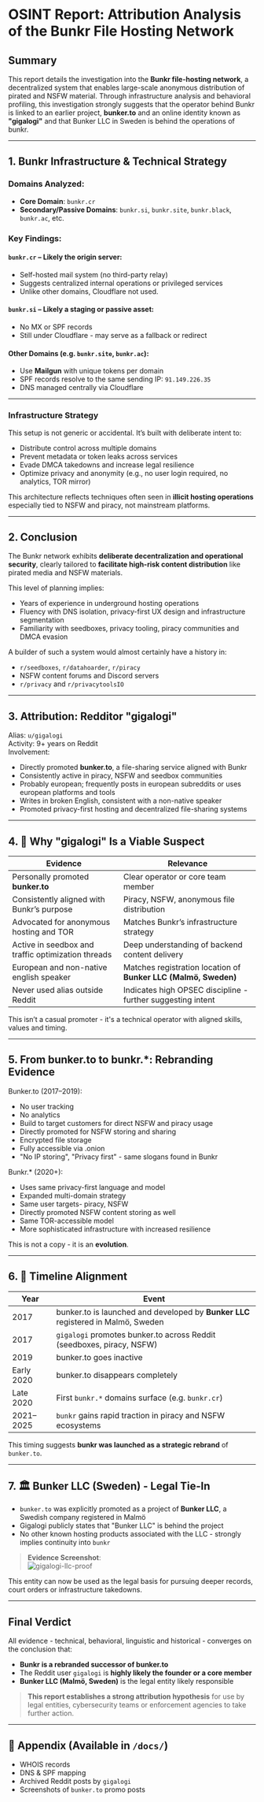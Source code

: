 # OSINT Report: Attribution Analysis of the Bunkr File Hosting Network

## Summary

This report details the investigation into the **Bunkr file-hosting network**, a decentralized system that enables large-scale anonymous distribution of pirated and NSFW material. Through infrastructure analysis and behavioral profiling, this investigation strongly suggests that the operator behind Bunkr is linked to an earlier project, **bunker.to** and an online identity known as **"gigalogi"** and that Bunker LLC in Sweden is behind the operations of bunkr.

---

## 1. Bunkr Infrastructure & Technical Strategy

### Domains Analyzed:
- **Core Domain**: `bunkr.cr`
- **Secondary/Passive Domains**: `bunkr.si`, `bunkr.site`, `bunkr.black`, `bunkr.ac`, etc.

### Key Findings:

#### `bunkr.cr` – Likely the **origin server**:
- Self-hosted mail system (no third-party relay)
- Suggests centralized internal operations or privileged services
- Unlike other domains, Cloudflare not used.

#### `bunkr.si` – Likely a **staging or passive asset**:
- No MX or SPF records
- Still under Cloudflare - may serve as a fallback or redirect

#### Other Domains (e.g. `bunkr.site`, `bunkr.ac`):
- Use **Mailgun** with unique tokens per domain
- SPF records resolve to the same sending IP: `91.149.226.35`
- DNS managed centrally via Cloudflare

---

### Infrastructure Strategy

This setup is not generic or accidental. It’s built with deliberate intent to:

- Distribute control across multiple domains
- Prevent metadata or token leaks across services
- Evade DMCA takedowns and increase legal resilience
- Optimize privacy and anonymity (e.g., no user login required, no analytics, TOR mirror)

This architecture reflects techniques often seen in **illicit hosting operations** especially tied to NSFW and piracy, not mainstream platforms.

---

## 2. Conclusion

The Bunkr network exhibits **deliberate decentralization and operational security**, clearly tailored to **facilitate high-risk content distribution** like pirated media and NSFW materials.

This level of planning implies:
- Years of experience in underground hosting operations
- Fluency with DNS isolation, privacy-first UX design and infrastructure segmentation
- Familiarity with seedboxes, privacy tooling, piracy communities and DMCA evasion

A builder of such a system would almost certainly have a history in:
- `r/seedboxes`, `r/datahoarder`, `r/piracy`
- NSFW content forums and Discord servers
- `r/privacy` and `r/privacytoolsIO`

---

## 3. Attribution: Redditor **"gigalogi"**

Alias: `u/gigalogi`  
Activity: 9+ years on Reddit  
Involvement:
- Directly promoted **bunker.to**, a file-sharing service aligned with Bunkr
- Consistently active in piracy, NSFW and seedbox communities
- Probably european; frequently posts in european subreddits or uses european platforms and tools
- Writes in broken English, consistent with a non-native speaker
- Promoted privacy-first hosting and decentralized file-sharing systems

---

## 4. 🎯 Why "gigalogi" Is a Viable Suspect

| Evidence | Relevance |
|----------|-----------|
| Personally promoted **bunker.to** | Clear operator or core team member |
| Consistently aligned with Bunkr’s purpose | Piracy, NSFW, anonymous file distribution |
| Advocated for anonymous hosting and TOR | Matches Bunkr’s infrastructure strategy |
| Active in seedbox and traffic optimization threads | Deep understanding of backend content delivery |
| European and non-native english speaker | Matches registration location of **Bunker LLC (Malmö, Sweden)** |
| Never used alias outside Reddit | Indicates high OPSEC discipline - further suggesting intent |

This isn’t a casual promoter - it's a technical operator with aligned skills, values and timing.

---

## 5. From **bunker.to** to **bunkr.*:** Rebranding Evidence

Bunker.to (2017–2019):
- No user tracking
- No analytics
- Build to target customers for direct NSFW and piracy usage
- Directly promoted for NSFW storing and sharing
- Encrypted file storage
- Fully accessible via .onion
- "No IP storing", "Privacy first" - same slogans found in Bunkr

Bunkr.* (2020+):
- Uses same privacy-first language and model
- Expanded multi-domain strategy
- Same user targets- piracy, NSFW
- Directly promoted NSFW content storing as well
- Same TOR-accessible model
- More sophisticated infrastructure with increased resilience

This is not a copy - it is an **evolution**.

---

## 6. 🧭 Timeline Alignment

| Year | Event |
|------|-------|
| 2017 | bunker.to is launched and developed by **Bunker LLC** registered in Malmö, Sweden |
| 2017 | `gigalogi` promotes bunker.to across Reddit (seedboxes, piracy, NSFW) |
| 2019 | bunker.to goes inactive |
| Early 2020 | bunker.to disappears completely |
| Late 2020 | First `bunkr.*` domains surface (e.g. `bunkr.cr`) |
| 2021–2025 | `bunkr` gains rapid traction in piracy and NSFW ecosystems |

This timing suggests **bunkr was launched as a strategic rebrand** of `bunker.to`.

---

## 7. 🏛️ Bunker LLC (Sweden) - Legal Tie-In

- `bunker.to` was explicitly promoted as a project of **Bunker LLC**, a Swedish company registered in Malmö
- Gigalogi publicly states that "Bunker LLC" is behind the project
- No other known hosting products associated with the LLC - strongly implies continuity into `bunkr`

> **Evidence Screenshot**:  
> ![gigalogi-llc-proof](screenshots/gigalogi-bunker-promo.png)

This entity can now be used as the legal basis for pursuing deeper records, court orders or infrastructure takedowns.

---

## Final Verdict

All evidence - technical, behavioral, linguistic and historical - converges on the conclusion that:

- **Bunkr is a rebranded successor of bunker.to**
- The Reddit user `gigalogi` is **highly likely the founder or a core member**
- **Bunker LLC (Malmö, Sweden)** is the legal entity likely responsible

> **This report establishes a strong attribution hypothesis** for use by legal entities, cybersecurity teams or enforcement agencies to take further action.

---

## 📎 Appendix (Available in `/docs/`)

- WHOIS records
- DNS & SPF mapping
- Archived Reddit posts by `gigalogi`
- Screenshots of `bunker.to` promo posts
